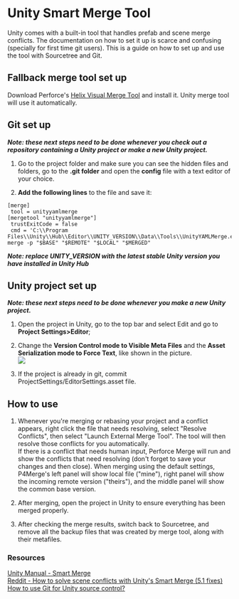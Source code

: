 # Unity Smart Merge Tool

Unity comes with a built-in tool that handles prefab and scene merge conflicts. The documentation on how to set it up is scarce and confusing (specially for first time git users).
This is a guide on how to set up and use the tool with Sourcetree and Git.


## Fallback merge tool set up

Download Perforce's [Helix Visual Merge Tool](https://www.perforce.com/downloads/visual-merge-tool) and install it. Unity merge tool will use it automatically.


## Git set up

**_Note: these next steps need to be done whenever you check out a repository containing a Unity project or make a new Unity project._**

1. Go to the project folder and make sure you can see the hidden files and folders, go to the **.git folder** and open the **config** file with a text editor of your choice.

2. **Add the following lines** to the file and save it:
```
[merge]
 tool = unityyamlmerge
[mergetool "unityyamlmerge"]
 trustExitCode = false
 cmd = 'C:\\Program Files\\Unity\\Hub\\Editor\\UNITY_VERSION\\Data\\Tools\\UnityYAMLMerge.exe' merge -p "$BASE" "$REMOTE" "$LOCAL" "$MERGED"
```
**_Note: replace UNITY_VERSION with the latest stable Unity version you have installed in Unity Hub_**

## Unity project set up

**_Note: these next steps need to be done whenever you make a new Unity project._**

1. Open the project in Unity, go to the top bar and select Edit and go to **Project Settings>Editor**;

2. Change the **Version Control mode to Visible Meta Files** and the **Asset Serialization mode to Force Text**, like shown in the picture. <br/>
![](images/project-settings.png)

3. If the project is already in git, commit ProjectSettings/EditorSettings.asset file.

## How to use

1. Whenever you're merging or rebasing your project and a conflict appears, right click the file that needs resolving, select "Resolve Conflicts", then select "Launch External Merge Tool".
The tool will then resolve those conflicts for you automatically. </br>
If there is a conflict that needs human input, Perforce Merge will run and show the conflicts that need resolving (don't forget to save your changes and then close). When merging using the default settings, P4Merge's left panel will show local file ("mine"), right panel will show the incoming remote version ("theirs"), and the middle panel will show the common base version.

2. After merging, open the project in Unity to ensure everything has been merged properly.

3. After checking the merge results, switch back to Sourcetree, and remove all the backup files that was created by merge tool, along with their metafiles.


### Resources
[Unity Manual - Smart Merge](https://docs.unity3d.com/Manual/SmartMerge.html) <br/>
[Reddit - How to solve scene conflicts with Unity's Smart Merge (5.1 fixes)](https://www.reddit.com/r/Unity3D/comments/39bdq5/how_to_solve_scene_conflicts_with_unitys_smart/)<br/>
[How to use Git for Unity source control?](http://stackoverflow.com/questions/18225126/how-to-use-git-for-unity-source-control)

